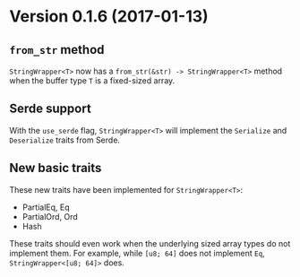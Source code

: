 # Version 0.1.6 (2017-01-13)

## `from_str` method

`StringWrapper<T>` now has a `from_str(&str) -> StringWrapper<T>` method when
the buffer type `T` is a fixed-sized array.

## Serde support

With the `use_serde` flag, `StringWrapper<T>` will implement the `Serialize` and
`Deserialize` traits from Serde.

## New basic traits

These new traits have been implemented for `StringWrapper<T>`:

- PartialEq, Eq
- PartialOrd, Ord
- Hash

These traits should even work when the underlying sized array types do not
implement them. For example, while `[u8; 64]` does not implement `Eq`,
`StringWrapper<[u8; 64]>` does.
